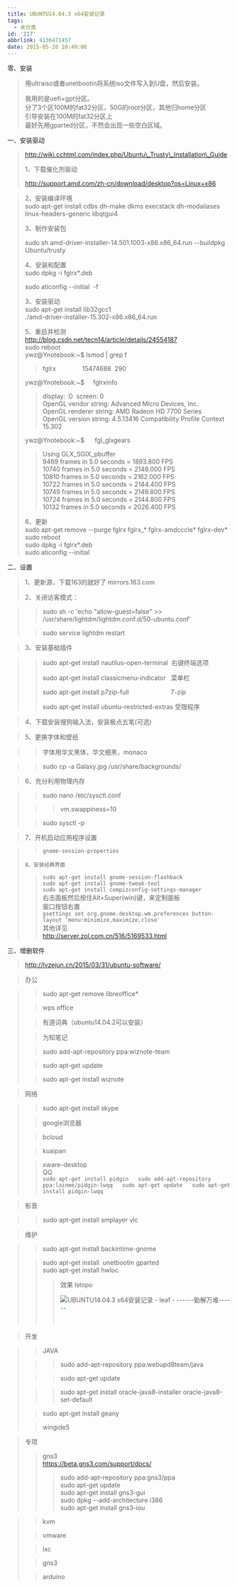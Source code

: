 ```yaml
---
title: UBUNTU14.04.3 x64安装记录
tags:
  - 未分类
id: '217'
abbrlink: 4136471457
date: 2015-05-20 10:49:00
---
```


零、安装

> 用ultraiso或者unetbootin将系统iso文件写入到U盘，然后安装。
> 
> 我用的是uefi+gpt分区。  
> 分了3个区100M的fat32分区，50G的root分区，其他归home分区  
> 引导安装在100M的fat32分区上  
> 最好先用gparted分区，不然会出现一些空白区域。
> 
>   

一、安装驱动

> http://wiki.cchtml.com/index.php/Ubuntu\_Trusty\_Installation\_Guide
> 
> 1、下载催化剂驱动
> 
> http://support.amd.com/zh-cn/download/desktop?os=Linux+x86  
> 
>   

> 2、安装编译环境  
> sudo apt-get install cdbs dh-make dkms execstack dh-modaliases linux-headers-generic libqtgui4  
>   
> 
> 3、制作安装包
> 
> sudo sh amd-driver-installer-14.501.1003-x86.x86\_64.run --buildpkg Ubuntu/trusty  
>   
> 4、安装和配置  
> sudo dpkg -i fglrx\*.deb  
> 
> sudo aticonfig --initial  -f  
>   
> 3、安装驱动  
> sudo apt-get install lib32gcc1  
> ./amd-driver-installer-15.302-x86.x86\_64.run  
>   
> 5、重启并检测  
> http://blog.csdn.net/tecn14/article/details/24554187  
> sudo reboot  
> ywz@Ynotebook:~$ lsmod | grep f  
> 
> > fglrx               15474688  290  
> 
> ywz@Ynotebook:~$     fglrxinfo   
> 
> > display: :0  screen: 0  
> > OpenGL vendor string: Advanced Micro Devices, Inc.  
> > OpenGL renderer string: AMD Radeon HD 7700 Series    
> > OpenGL version string: 4.5.13416 Compatibility Profile Context 15.302  
> 
>   
> ywz@Ynotebook:~$      fgl\_glxgears  
> 
> > Using GLX\_SGIX\_pbuffer  
> > 9469 frames in 5.0 seconds = 1893.800 FPS  
> > 10740 frames in 5.0 seconds = 2148.000 FPS  
> > 10810 frames in 5.0 seconds = 2162.000 FPS  
> > 10722 frames in 5.0 seconds = 2144.400 FPS  
> > 10749 frames in 5.0 seconds = 2149.800 FPS  
> > 10724 frames in 5.0 seconds = 2144.800 FPS  
> > 10132 frames in 5.0 seconds = 2026.400 FPS  
> 
> 6、更新  
> sudo apt-get remove --purge fglrx fglrx\_\* fglrx-amdcccle\* fglrx-dev\*  
> sudo reboot  
> sudo dpkg -i fglrx\*.deb  
> sudo aticonfig --initial  
>   

二、设置

> 1、更新源，下载163的就好了 mirrors.163.com
> 
> 2、关闭访客模式：

> > sudo sh -c 'echo "allow-guest=false" >> /usr/share/lightdm/lightdm.conf.d/50-ubuntu.conf'
> 
> > sudo service lightdm restart

> 3、安装基础插件

> > sudo apt-get install nautilus-open-terminal  右键终端选项
> > 
> > sudo apt-get install classicmenu-indicator   菜单栏
> > 
> > sudo apt-get install p7zip-full                        7-zip
> > 
> > sudo apt-get install ubuntu-restricted-extras 受限程序

> 4、下载安装搜狗输入法，安装极点五笔(可选)

> 5、更换字体和壁纸  

> > 字体用华文黑体，华文细黑，monaco

> > sudo cp -a Galaxy.jpg /usr/share/backgrounds/

> 6、充分利用物理内存  

> > sudo nano /etc/sysctl.conf
> 
> > > vm.swappiness=10
> 
> > sudo sysctl -p

> 7、开机启动应用程序设置  

> > `gnome-session-properties  
> > `
> 
> `8、安装经典界面  
> `
> 
> > `sudo apt-get install gnome-session-flashback`  
> > `sudo apt-get install gnome-tweak-tool`  
> > `sudo apt-get install compizconfig-settings-manager`  
> > 右击面板然后按住Alt+Super(win)键，来定制面板  
> > 窗口按钮右置  
> > `gsettings set org.gnome.desktop.wm.preferences button-layout 'menu:minimize,maximize,close'`  
> > 其他详见  
> > http://server.zol.com.cn/516/5169533.html
> 
>   

三、增删软件  

> http://lvzejun.cn/2015/03/31/ubuntu-software/  

> 办公  

> > sudo apt-get remove libreoffice\*
> 
> > wps office
> 
> > 有道词典（ubuntu14.04.2可以安装）
> 
> > 为知笔记
> 
> > sudo add-apt-repository ppa:wiznote-team
> 
> > sudo apt\-get update
> 
> > sudo apt-get install wiznote  

> 网络  

> > sudo apt-get install skype
> 
> > google浏览器
> 
> > bcloud
> 
> > kuaipan
> 
> > xware-desktop  
> > QQ  
> > `sudo apt-get install pidgin  
> > sudo add-apt-repository ppa:lainme/pidgin-lwqq  
> > sudo apt-get update  
> > sudo apt-get install pidgin-lwqq`  

> 影音  

> > sudo apt-get install smplayer vlc

> 维护  

> > sudo apt-get install backintime-gnome
> 
> > sudo apt-get install  unetbootin gparted  
> > sudo apt-get install hwloc  
> > 
> > > 效果 lstopo  
> > > 
> > > ![UBUNTU14.04.3 x64安装记录 - leaf - ------勤解万难------](http://img1.ph.126.net/Q9xYz7DFE75j_gKSNAQSvQ==/6631360235796767896.png "UBUNTU14.04.3 x64安装记录 - leaf - ------勤解万难------")
> > > 
> > >    

> 开发  

> > JAVA
> 
> > > sudo add\-apt\-repository ppa:webupd8team/java
> 
> > > sudo apt\-get update
> 
> > > sudo apt-get install oracle-java8-installer oracle-java8-set-default
> 
> > sudo apt-get install geany
> 
> > wingide5

> 专项  
> 
> > gns3  
> > https://beta.gns3.com/support/docs/  
> > 
> > > sudo add-apt-repository ppa:gns3/ppa  
> > > sudo apt-get update  
> > > sudo apt-get install gns3-gui  
> > > sudo dpkg --add-architecture i386  
> > > sudo apt-get install gns3-iou  

> > kvm
> 
> > vmware
> 
> > lxc
> 
> > gns3
> 
> > arduino